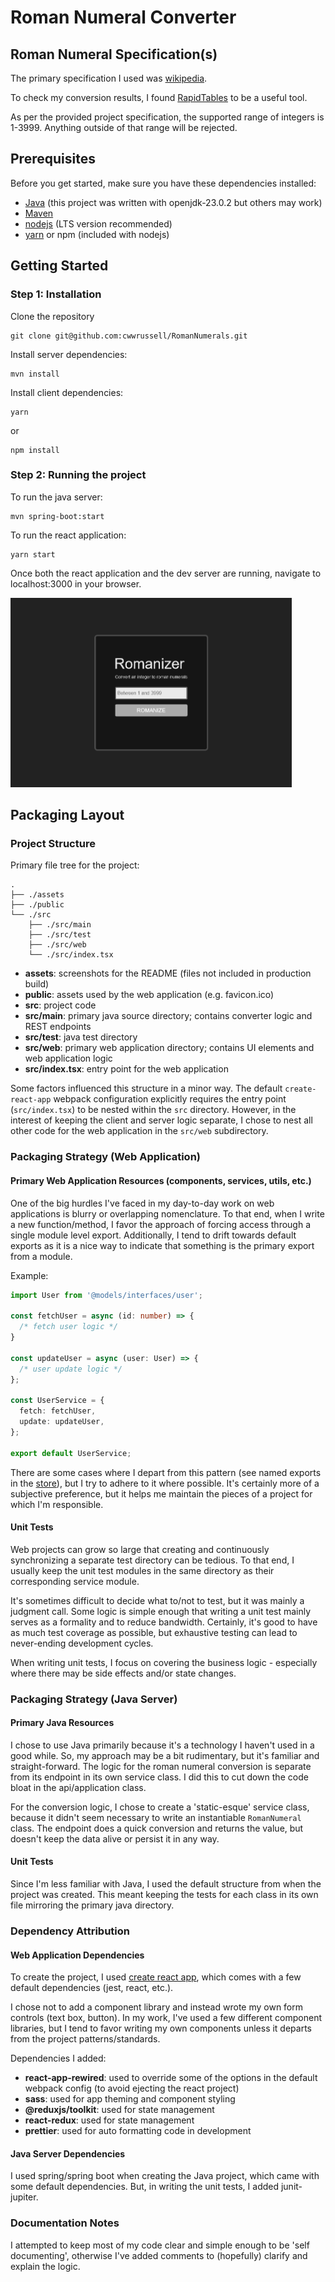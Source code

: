 # Roman Numeral Converter

## Roman Numeral Specification(s)

The primary specification I used was [wikipedia](https://en.wikipedia.org/wiki/Roman_numerals).

To check my conversion results, I
found [RapidTables](https://www.rapidtables.com/convert/number/roman-numerals-converter.html) to be a
useful tool.

As per the provided project specification, the supported range of integers is 1-3999. Anything outside
of that range will be rejected.

## Prerequisites

Before you get started, make sure you have these dependencies installed:

- [Java](https://www.java.com/en/) (this project was written with openjdk-23.0.2 but others may work)
- [Maven](https://maven.apache.org/)
- [nodejs](https://nodejs.org/en) (LTS version recommended)
- [yarn](https://yarnpkg.com/getting-started/install) or npm (included with nodejs)

## Getting Started

### Step 1: Installation

Clone the repository

```shell
git clone git@github.com:cwwrussell/RomanNumerals.git
```

Install server dependencies:

```shell
mvn install
```

Install client dependencies:

```shell
yarn
```

or

```shell
npm install
```

### Step 2: Running the project

To run the java server:

```shell
mvn spring-boot:start
```

To run the react application:

```shell
yarn start
```

Once both the react application and the dev server are running,
navigate to localhost:3000 in your browser.

<img src="assets/romanizer.png" width="450" />

## Packaging Layout

### Project Structure

Primary file tree for the project:

```
.
├── ./assets
├── ./public
└── ./src
    ├── ./src/main
    ├── ./src/test
    ├── ./src/web
    └── ./src/index.tsx
```

- **assets**: screenshots for the README (files not included in production build)
- **public**: assets used by the web application (e.g. favicon.ico)
- **src**: project code
- **src/main**: primary java source directory; contains converter logic and REST endpoints
- **src/test**: java test directory
- **src/web**: primary web application directory; contains UI elements and web application logic
- **src/index.tsx**: entry point for the web application

Some factors influenced this structure in a minor way. The default `create-react-app` webpack configuration
explicitly requires the entry point (`src/index.tsx`) to be nested within the `src` directory. However, in
the interest of keeping the client and server logic separate, I chose to nest all other code for the web application
in the `src/web` subdirectory.

### Packaging Strategy (Web Application)

#### Primary Web Application Resources (components, services, utils, etc.)

One of the big hurdles I've faced in my day-to-day work on web applications is blurry or overlapping nomenclature.
To that end, when I write a new function/method, I favor the approach of forcing access through a single module level
export. Additionally, I tend to drift towards default exports as it is a nice way to indicate that something is the
primary export from a module.

Example:

```TypeScript
import User from '@models/interfaces/user';

const fetchUser = async (id: number) => {
  /* fetch user logic */
}

const updateUser = async (user: User) => {
  /* user update logic */
};

const UserService = {
  fetch: fetchUser,
  update: updateUser,
};

export default UserService;
```

There are some cases where I depart from this pattern (see named exports in the [store](./src/web/state/store.ts)), but
I try to adhere to it where possible. It's certainly more of a subjective preference, but it helps me maintain the
pieces
of a project for which I'm responsible.

#### Unit Tests

Web projects can grow so large that creating and continuously synchronizing a separate test directory can be tedious.
To that end, I usually keep the unit test modules in the same directory as their corresponding service module.

It's sometimes difficult to decide what to/not to test, but it was mainly a judgment call. Some logic is simple enough
that writing a unit test mainly serves as a formality and to reduce bandwidth. Certainly, it's good to have as much test
coverage as possible, but exhaustive testing can lead to never-ending development cycles.

When writing unit tests, I focus on covering the business logic - especially where there may be side effects and/or
state changes.

### Packaging Strategy (Java Server)

#### Primary Java Resources

I chose to use Java primarily because it's a technology I haven't used in a good while. So, my approach may be a bit
rudimentary, but it's familiar and straight-forward. The logic for the roman numeral conversion is separate from its
endpoint in its own service class. I did this to cut down the code bloat in the api/application class.

For the conversion logic, I chose to create a 'static-esque' service class, because it didn't seem necessary to write an
instantiable `RomanNumeral` class. The endpoint does a quick conversion and returns the value, but doesn't keep the data
alive or persist it in any way.

#### Unit Tests

Since I'm less familiar with Java, I used the default structure from when the project was created. This meant keeping
the
tests for each class in its own file mirroring the primary java directory.

### Dependency Attribution

#### Web Application Dependencies

To create the project, I used [create react app](https://create-react-app.dev/), which comes with a few default
dependencies (jest, react, etc.).

I chose not to add a component library and instead wrote my own form controls (text box, button). In my work, I've used
a few different component libraries, but I tend to favor writing my own components unless it departs from the project
patterns/standards.

Dependencies I added:

- **react-app-rewired**: used to override some of the options in the default webpack config (to avoid ejecting the react
  project)
- **sass**: used for app theming and component styling
- **@reduxjs/toolkit**: used for state management
- **react-redux**: used for state management
- **prettier**: used for auto formatting code in development

#### Java Server Dependencies

I used spring/spring boot when creating the Java project, which came with some default dependencies. But, in writing the
unit tests, I added junit-jupiter.

### Documentation Notes

I attempted to keep most of my code clear and simple enough to be 'self documenting', otherwise I've added comments to
(hopefully) clarify and explain the logic.